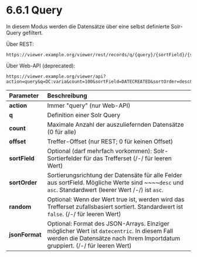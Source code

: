 # 6.6.1 Query

In diesem Modus werden die Datensätze über eine selbst definierte Solr-Query gefiltert.

Über REST:

```text
https://viewer.example.org/viewer/rest/records/q/{query}/{sortField}/{sortOrder}/{jsonFormat}/{count}/{offset}/{randomize}/
```

Über Web-API \(deprecated\):

```text
https://viewer.example.org/viewer/api?action=query&q=DC:varia&count=100&sortField=DATECREATED&sortOrder=desc&jsonFormat=datecentric
```

| **Parameter**  | Beschreibung |
| :--- | :--- |
| **action** | Immer "query" \(nur Web-API\) |
| **q**  | Definition einer Solr Query |
| **count**  | Maximale Anzahl der auszuliefernden Datensätze \(0 für alle\) |
| **offset** | Treffer-Offset \(nur REST; 0 für keinen Offset\) |
| **sortField**  | Optional \(darf mehrfach vorkommen\): Solr-Sortierfelder für das Trefferset \(/-/ für leeren Wert\) |
| **sortOrder**  | Sortierungsrichtung der Datensäte für alle Felder aus sortField. Mögliche Werte sind ~~~~`desc` und `asc`. Standardwert \(leerer Wert /-/\) ist `asc`.  |
| **random**  | Optional: Wenn der Wert true ist, werden wird das Trefferset zufallsbasiert sortiert. Standardwert ist `false`. \(/-/ für leeren Wert\) |
| **jsonFormat**  | Optional: Format des JSON-Arrays. Einziger möglicher Wert ist `datecentric`. In diesem Fall werden die Datensätze nach Ihrem Importdatum gruppiert. \(/-/ für leeren Wert\) |

